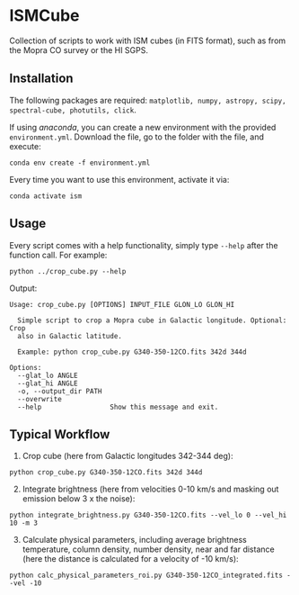 # ISMCube
Collection of scripts to work with ISM cubes (in FITS format), such as from the Mopra CO survey or the HI SGPS.

## Installation
The following packages are required: `matplotlib, numpy, astropy, scipy, spectral-cube, photutils, click`.

If using *anaconda*, you can create a new environment with the provided `environment.yml`. Download the file, go to the folder with the file, and execute:

```
conda env create -f environment.yml
```
Every time you want to use this environment, activate it via:
```
conda activate ism
```


## Usage
Every script comes with a help functionality, simply type `--help` after the function call. For example:
```
python ../crop_cube.py --help
```
Output:
```
Usage: crop_cube.py [OPTIONS] INPUT_FILE GLON_LO GLON_HI

  Simple script to crop a Mopra cube in Galactic longitude. Optional: Crop
  also in Galactic latitude.

  Example: python crop_cube.py G340-350-12CO.fits 342d 344d

Options:
  --glat_lo ANGLE
  --glat_hi ANGLE
  -o, --output_dir PATH
  --overwrite
  --help                 Show this message and exit.
```

## Typical Workflow
1. Crop cube (here from Galactic longitudes 342-344 deg):
```
python crop_cube.py G340-350-12CO.fits 342d 344d
```
2. Integrate brightness (here from velocities 0-10 km/s and masking out emission below 3 x the noise):
```
python integrate_brightness.py G340-350-12CO.fits --vel_lo 0 --vel_hi 10 -m 3
```
3. Calculate physical parameters, including average brightness temperature, column density, number density, near and far distance (here the distance is calculated for a velocity of -10 km/s):
```
python calc_physical_parameters_roi.py G340-350-12CO_integrated.fits --vel -10
```
